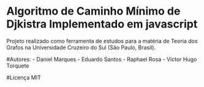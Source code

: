# Algoritmo de Caminho Mínimo de Djkistra Implementado em javascript

Projeto realizado como ferramenta de estudos para a matéria de Teoria dos Grafos na Universidade Cruzeiro do Sul (São Paulo, Brasil).

#Autores:
	- Daniel Marques
	- Eduardo Santos
	- Raphael Rosa
	- Victor Hugo Torquete

#Licença MIT